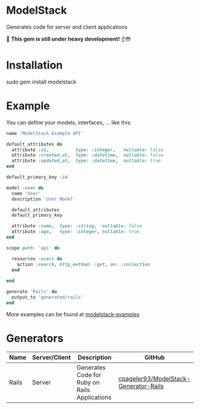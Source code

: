 # ModelStack
Generates code for server and client applications

🚸 **This gem is still under heavy development!** ☝😳

# Installation

  sudo gem install modelstack

# Example

You can define your models, interfaces, ... like this:
```ruby
name 'ModelStack Example API'

default_attributes do
  attribute :id,          type: :integer,   nullable: false
  attribute :created_at,  type: :datetime,  nullable: false
  attribute :updated_at,  type: :datetime,  nullable: true
end

default_primary_key :id

model :user do
  name 'User'
  description 'User Model'

  default_attributes
  default_primary_key

  attribute :name,  type: :string,  nullable: false
  attribute :age,   type: :integer, nullable: true
end

scope path: 'api' do

  resources :users do
    action :search, http_method: :get, on: :collection
  end
  
end

generate 'Rails' do
  output_to 'generated/rails'
end
```
More examples can be found at [modelstack-examples](https://github.com/cpageler93/ModelStack/tree/master/example)


# Generators
Name            | Server/Client     | Description                            | GitHub
----------------|-------------------|----------------------------------------|-----
Rails           | Server            | Generates Code for Ruby on Rails Applications |  [cpageler93/ModelStack-Generator-Rails](https://github.com/cpageler93/ModelStack-Generator-Rails)
